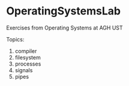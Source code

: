 # OperatingSystemsLab
Exercises from Operating Systems at AGH UST

Topics:
1. compiler
2. filesystem
3. processes
4. signals
5. pipes
